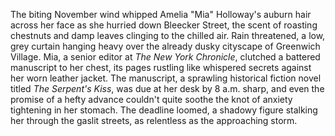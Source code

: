 The biting November wind whipped Amelia "Mia" Holloway's auburn hair across her face as she hurried down Bleecker Street, the scent of roasting chestnuts and damp leaves clinging to the chilled air.  Rain threatened, a low, grey curtain hanging heavy over the already dusky cityscape of Greenwich Village.  Mia, a senior editor at *The New York Chronicle*, clutched a battered manuscript to her chest, its pages rustling like whispered secrets against her worn leather jacket.  The manuscript, a sprawling historical fiction novel titled *The Serpent's Kiss*, was due at her desk by 8 a.m. sharp, and even the promise of a hefty advance couldn't quite soothe the knot of anxiety tightening in her stomach.  The deadline loomed, a shadowy figure stalking her through the gaslit streets, as relentless as the approaching storm.
